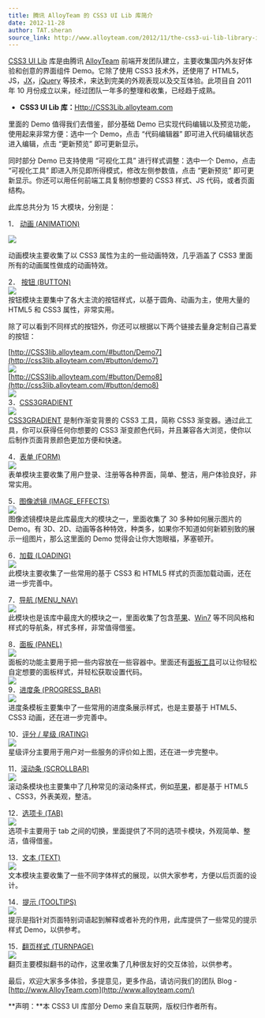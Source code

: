 ```yaml
---
title: 腾讯 AlloyTeam 的 CSS3 UI Lib 库简介
date: 2012-11-28
author: TAT.sheran
source_link: http://www.alloyteam.com/2012/11/the-css3-ui-lib-library-introduction/
---
```


[CSS3 UI Lib](http://css3lib.alloyteam.com/) 库是由腾讯 [AlloyTeam](http://www.AlloyTeam.com) 前端开发团队建立，主要收集国内外友好体验和创意的界面组件 Demo。它除了使用 CSS3 技术外，还使用了 HTML5，JS，[JX](http://alloyteam.github.com/JX/)，[jQuery](http://jquery.com/) 等技术，来达到完美的外观表现以及交互体验。此项目自 2011 年 10 月份成立以来，经过团队一年多的整理和收集，已经趋于成熟。

-   **CSS3 UI Lib 库：**[Http://CSS3Lib.alloyteam.com](http://css3lib.alloyteam.com/)

里面的 Demo 值得我们去借鉴，部分基础 Demo 已实现代码编辑以及预览功能，使用起来非常方便：选中一个 Demo，点击 “代码编辑器” 即可进入代码编辑状态进入编辑，点击 “更新预览” 即可更新显示。

同时部分 Demo 已支持使用 “可视化工具” 进行样式调整：选中一个 Demo，点击 “可视化工具” 即进入所见即所得模式，修改左侧参数值，点击 “更新预览” 即可更新显示。你还可以用任何前端工具复制你想要的 CSS3 样式、JS 代码，或者页面结构。

此库总共分为 15 大模块，分别是：  

1． [动画 (ANIMATION)](http://css3lib.alloyteam.com/)

![](http://y.photo.qq.com/img?s=of9SvdrRp&l=y.jpg)

动画模块主要收集了以 CSS3 属性为主的一些动画特效，几乎涵盖了 CSS3 里面所有的动画属性做成的动画特效。

2． [按钮 (BUTTON)](http://css3lib.alloyteam.com/)  
![](http://y.photo.qq.com/img?s=w2tBCQ9v4&l=y.jpg)  
按钮模块主要集中了各大主流的按钮样式，以基于圆角、动画为主，使用大量的 HTML5 和 CSS3 属性，非常实用。

除了可以看到不同样式的按钮外，你还可以根据以下两个链接去量身定制自己喜爱的按钮：

[http://CSS3lib.alloyteam.com/#button/Demo7](http://css3lib.alloyteam.com/#button/demo7)  
![](http://y.photo.qq.com/img?s=nypqKlsrW&l=y.jpg)  
[http://CSS3lib.alloyteam.com/#button/Demo8](http://css3lib.alloyteam.com/#button/demo8)  
![](http://y.photo.qq.com/img?s=zlEznP5ja&l=y.jpg)  
3．[CSS3GRADIENT](http://css3lib.alloyteam.com/#cssgradient/demo1)  
![](http://y.photo.qq.com/img?s=WFGFYTgPm&l=y.jpg)  
[CSS3GRADIENT](http://css3lib.alloyteam.com/#cssgradient/demo1) 是制作渐变背景的 CSS3 工具，简称 CSS3 渐变器。通过此工具，你可以获得任何你想要的 CSS3 渐变颜色代码，并且兼容各大浏览，使你以后制作页面背景颜色更加方便和快速。

4．[表单 (FORM)](http://css3lib.alloyteam.com/)  
![](http://y.photo.qq.com/img?s=99zOU3XFV&l=y.jpg)  
表单模块主要收集了用户登录、注册等各种界面，简单、整洁，用户体验良好，非常实用。

5．[图像滤镜 (IMAGE_EFFECTS)](http://css3lib.alloyteam.com/)  
![](http://y.photo.qq.com/img?s=IF27JK3Ji&l=y.jpg)  
图像滤镜模块是此库最庞大的模块之一，里面收集了 30 多种如何展示图片的 Demo。有 3D、2D、动画等各种特效，种类多，如果你不知道如何新颖别致的展示一组图片，那么这里面的 Demo 觉得会让你大饱眼福，茅塞顿开。

6．[加载 (LOADING)](http://css3lib.alloyteam.com/)  
![](http://y.photo.qq.com/img?s=R3NMbw6I4&l=y.jpg)  
此模块主要收集了一些常用的基于 CSS3 和 HTML5 样式的页面加载动画，还在进一步完善中。

7．[导航 (MENU_NAV)](http://css3lib.alloyteam.com/)  
![](http://y.photo.qq.com/img?s=AgUB8ZlpP&l=y.jpg)  
此模块也是该库中最庞大的模块之一，里面收集了包含[苹果](http://css3lib.alloyteam.com/#menu_nav/demo13)、[Win7](http://css3lib.alloyteam.com/#menu_nav/demo8) 等不同风格和样式的导航条，样式多样，非常值得借鉴。

8．[面板 (PANEL)](http://css3lib.alloyteam.com/)  
![](http://y.photo.qq.com/img?s=gntLSB8fw&l=y.jpg)  
面板的功能主要用于把一些内容放在一些容器中。里面还有[面板工具](http://css3lib.alloyteam.com/#panel/demo1)可以让你轻松自定想要的面板样式，并轻松获取设置代码。  
![](http://y.photo.qq.com/img?s=ZirwoNs37&l=y.jpg)  
9．[进度条 (PROGRESS_BAR)](http://css3lib.alloyteam.com)  
![](http://y.photo.qq.com/img?s=HnUVAQH5W&l=y.jpg)  
进度条模板主要集中了一些常用的进度条展示样式，也是主要基于 HTML5、CSS3 动画，还在进一步完善中。

10．[评分 / 星级 (RATING)](http://css3lib.alloyteam.com/)  
![](http://y.photo.qq.com/img?s=rr01wybp7&l=y.jpg)  
星级评分主要用于用户对一些服务的评价如上图，还在进一步完整中。

11．[滚动条 (SCROLLBAR)](http://css3lib.alloyteam.com/)  
![](http://y.photo.qq.com/img?s=Mfhdl3SnN&l=y.jpg)  
滚动条模块也主要集中了几种常见的滚动条样式，例如[苹果](http://css3lib.alloyteam.com/#scrollbar/demo2)，都是基于 HTML5 、CSS3，外表美观，整洁。

12．[选项卡 (TAB)](http://css3lib.alloyteam.com/)  
![](http://y.photo.qq.com/img?s=IF2S9HXwS&l=y.jpg)  
选项卡主要用于 tab 之间的切换，里面提供了不同的选项卡模块，外观简单、整洁，值得借鉴。

13．[文本 (TEXT)](http://css3lib.alloyteam.com/)  
![](http://y.photo.qq.com/img?s=qi8K6Jtes&l=y.jpg)  
文本模块主要收集了一些不同字体样式的展现，以供大家参考，方便以后页面的设计。

14．[提示 (TOOLTIPS)](http://css3lib.alloyteam.com/)  
![](http://y.photo.qq.com/img?s=pp0RalLag&l=y.jpg)  
提示是指针对页面特别词语起到解释或者补充的作用，此库提供了一些常见的提示样式 Demo，以供参考。

15．[翻页样式 (TURNPAGE)](http://css3lib.alloyteam.com/)  
![](http://y.photo.qq.com/img?s=QpbBNqjgb&l=y.jpg)  
翻页主要模拟翻书的动作，这里收集了几种很友好的交互体验，以供参考。

最后，欢迎大家多多体验，多提意见，更多作品，请访问我们的团队 Blog - [http://www.AlloyTeam.com](http://www.alloyteam.com/)

**声明：**本 CSS3 UI 库部分 Demo 来自互联网，版权归作者所有。